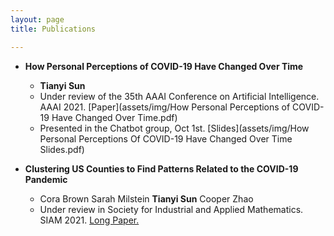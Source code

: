 ```yaml
---
layout: page
title: Publications

---
```

* **How Personal Perceptions of COVID-19 Have Changed Over Time** 
  * **Tianyi Sun**
  * Under review of the 35th AAAI Conference on Artificial Intelligence. AAAI 2021. [Paper](assets/img/How Personal Perceptions of COVID-19 Have Changed Over Time.pdf)
  * Presented in the Chatbot group, Oct 1st. [Slides](assets/img/How Personal Perceptions Of COVID-19 Have Changed Over Time Slides.pdf) 

* **Clustering US Counties to Find Patterns Related to the COVID-19 Pandemic** 
  * Cora Brown Sarah Milstein **Tianyi Sun** Cooper Zhao
  * Under review in Society for Industrial and Applied Mathematics. SIAM 2021. [Long Paper.](assets/img/Clustering_write_up.pdf)
